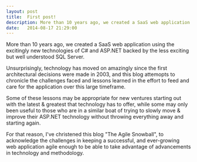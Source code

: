 ```yaml
---
layout: post
title:  First post!
description: More than 10 years ago, we created a SaaS web application using the excitingly new technologies of C# and ASP.NET backed by the less exciting but well understood SQL Server.
date:   2014-08-17 21:29:00
---
```


More than 10 years ago, we created a SaaS web application using the excitingly new technologies of C# and ASP.NET
backed by the less exciting but well understood SQL Server.

Unsurprisingly, technology has moved on amazingly since the first architectural decisions were made in 2003, and
this blog attemopts to chronicle the challenges faced and lessons learned in the effort to feed and care for the
application over this large timeframe.

Some of these lessons may be appropriate for new ventures starting out with the latest &amp; greatest that technology
has to offer, while some may only been useful to those who are in a similar boat of trying to slowly move &amp; improve
their ASP.NET technology without throwing everything away and starting again.

For that reason, I've christened this blog "The Agile Snowball", to acknowledge the challenges in keeping a successful,
and ever-growing web application agile enough to be able to take advantage of advancements in technology and
methodology.
